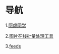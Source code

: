 # 导航
 1.[阿虚同学](https://lab.xudadi.cn/axutongxue/)
 
 2.[图片在线批量处理工具](http://lab.xudadi.cn/webjpg/)
 
 3.[feeds](https://lab.xudadi.cn/feeds/all.xml)
